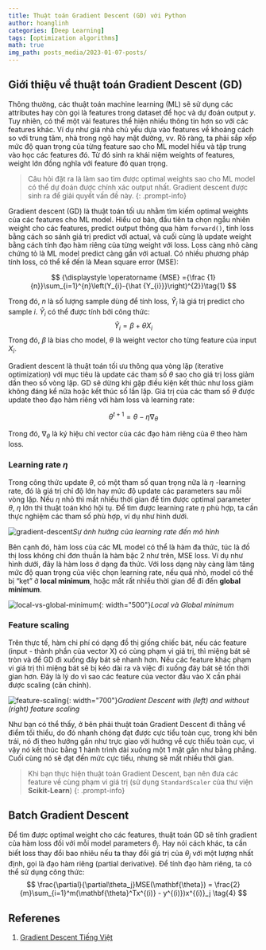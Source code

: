 ```yaml
---
title: Thuật toán Gradient Descent (GD) với Python
author: hoanglinh
categories: [Deep Learning]
tags: [optimization algorithms]
math: true
img_path: posts_media/2023-01-07-posts/
---
```


## Giới thiệu về thuật toán Gradient Descent (GD)

Thông thường, các thuật toán machine learning (ML) sẽ sử dụng các attributes hay còn gọi là features trong dataset để học và dự đoán output $y$. Tuy nhiên, có thể một vài features thể hiện nhiều thông tin hơn so với các features khác. Ví dụ như giá nhà chủ yếu dựa vào features về khoảng cách so với trung tâm, nhà trong ngõ hay mặt đường, vv. Rõ ràng, ta phải sắp xếp mức độ quan trọng của từng feature sao cho ML model hiểu và tập trung vào học các features đó. Từ đó sinh ra khái niệm weights of features, weight lớn đồng nghĩa với feature đó quan trọng. 

> Câu hỏi đặt ra là làm sao tìm được optimal weights sao cho ML model có thể dự đoán được chính xác output nhất. Gradient descent được sinh ra để giải quyết vấn đề này.
{: .prompt-info}

Gradient descent (GD) là thuật toán tối ưu nhằm tìm kiếm optimal weights của các features cho ML model. Hiểu cơ bản, đầu tiên ta chọn ngẫu nhiên weight cho các features, predict output thông qua hàm `forward()`, tính loss bằng cách so sánh giá trị predict với actual, và cuối cùng là update weight bằng cách tính đạo hàm riêng của từng weight với loss. Loss càng nhỏ càng chứng tỏ là ML model predict càng gần với actual. Có nhiều phương pháp tính loss, có thể kể đến là Mean square error (MSE):

$$
{\displaystyle \operatorname {MSE} ={\frac {1}{n}}\sum_{i=1}^{n}\left(Y_{i}-{\hat {Y_{i}}}\right)^{2}}\tag{1}
$$

Trong đó, $n$ là số lượng sample dùng để tính loss, $\hat{Y}_i$ là giá trị predict cho sample $i$. $\hat{Y}_i$ có thể được tính bởi công thức:
$$
\hat{Y}_i = \beta + \theta X_i \tag{2}
$$
Trong đó, $\beta$ là bias cho model, $\theta$ là weight vector cho từng feature của input $X_i$.

Gradient descent là thuật toán tối ưu thông qua vòng lặp (iterative optimization) với mục tiêu là update các tham số $\theta$ sao cho giá trị loss giảm dần theo số vòng lặp. GD sẽ dừng khi gặp điều kiện kết thúc như loss giảm không đáng kể nữa hoặc kết thúc số lần lặp. Giá trị của các tham số $\theta$ được update theo đạo hàm riêng với hàm loss và learning rate:

$$
\theta^{t+1} =\theta - \eta  ∇_\theta \tag{3}
$$

Trong đó, $∇_\theta$ là ký hiệu chỉ vector của các đạo hàm riêng của $\theta$ theo hàm loss.

### Learning rate $\eta$

Trong công thức update $\theta$, có một tham số quan trọng nữa là $\eta$ -learning rate, đó là giá trị chỉ độ lớn hay mức độ update các parameters sau mỗi vòng lặp. Nếu $\eta$ nhỏ thì mất nhiều thời gian để tìm được optimal parameter $\theta$, $\eta$ lớn thì thuật toán khó hội tụ. Để tìm được learning rate $\eta$ phù hợp, ta cần thực nghiệm các tham số phù hợp, ví dụ như hình dưới.

![gradient-descent](gradient-descent.png)_Sự ảnh hưởng của learning rate đến mô hình_

Bên cạnh đó, hàm loss của các ML model có thể là hàm đa thức, túc là đồ thị loss không chỉ đơn thuần là hàm bậc 2 như trên, MSE loss. Ví dụ như hình dưới, đây là hàm loss ở dạng đa thức. Với loss dạng này càng làm tăng mức độ quan trọng của việc chọn learning rate, nếu quá nhỏ, model có thể bị “kẹt” ở **local minimum**, hoặc mất rất nhiều thời gian để đi đến **global minimum**.

![local-vs-global-minimum](local-vs-absolute-extrema.png){: width="500"}_Local và Global minimum_

### Feature scaling

Trên thực tế, hàm chi phí có dạng đồ thị giống chiếc bát, nếu các feature (input - thành phần của vector X) có cùng phạm vi giá trị, thì miệng bát sẽ tròn và để GD đi xuống đáy bát sẽ nhanh hơn. Nếu các feature khác phạm vi giá trị thì miệng bát sẽ bị kéo dài ra và việc đi xuống đáy bát sẽ tốn thời gian hơn. Đây là lý do vì sao các feature của vector đầu vào X cần phải được scaling (căn chỉnh).

![feature-scaling](gd-with-wo-feature-scaling.png){: width="700"}_Gradient Descent with (left) and without (right) feature scaling_

Như bạn có thể thấy, ở bên phải thuật toán Gradient Descent đi thẳng về điểm tối thiểu, do đó nhanh chóng đạt được cực tiểu toàn cục, trong khi bên trái, nó đi theo hướng gần như trực giao với hướng về cực thiểu toàn cục, vì vậy nó kết thúc bằng 1 hành trình dài xuống một 1 mặt gần như bằng phẳng. Cuối cùng nó sẽ đạt đến mức cực tiểu, nhưng sẽ mất nhiều thời gian.

>  Khi bạn thực hiện thuật toán Gradient Descent, bạn nên đưa các feature về cùng phạm vi giá trị (sử dụng `StandardScaler` của thư viện **Scikit-Learn**)
{: .prompt-info}

## Batch Gradient Descent

Để tìm được optimal weight cho các features, thuật toán GD sẽ tính gradient của hàm loss đối với mỗi model parameters $\theta_j$. Hay nói cách khác, ta cần biết loss thay đổi bao nhiêu nếu ta thay đổi giá trị của $\theta_j$ với một lượng nhất định, gọi là đạo hàm riêng (partial derivative). Để tính đạo hàm riêng, ta có thể sử dụng công thức:
$$
\frac{\partial}{\partial\theta_j}MSE(\mathbf{\theta})  = \frac{2}{m}\sum_{i=1}^m(\mathbf{\theta}^Tx^{(i)} - y^{(i)})x^{(i)}_j \tag{4}
$$


## Referenes

1. [Gradient Descent Tiếng Việt](https://ndquy.github.io/posts/gradient-descent-2/)